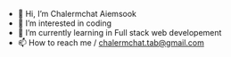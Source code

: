 - 👋 Hi, I’m Chalermchat Aiemsook
- 👀 I’m interested in coding
- 🌱 I’m currently learning in Full stack web developement
- 📫 How to reach me / chalermchat.tab@gmail.com


